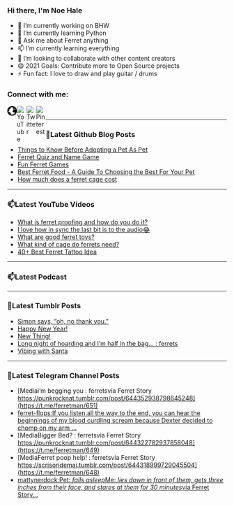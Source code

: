 ### Hi there, I'm Noe Hale

- 🔭 I’m currently working on BHW
- 🌱 I’m currently learning Python
- 💬 Ask me about Ferret anything
- 📫 I’m currently learning everything
- 🔭 I’m looking to collaborate with other content creators
- 😄 2021 Goals: Contribute more to Open Source projects
- ⚡ Fun fact: I love to draw and play guitar / drums

### Connect with me:

[<img align="left" alt="ferretvoice.com" width="22px" src="https://raw.githubusercontent.com/iconic/open-iconic/master/svg/globe.svg" />](https://ferretvoice.com)
[<img align="left" alt="YouTube" width="22px" src="https://cdn.jsdelivr.net/npm/simple-icons@v3/icons/youtube.svg" />](https://www.youtube.com/channel/UCk665XTfaMLVwFVWUmgnDiw)
[<img align="left" alt="Twitter" width="22px" src="https://cdn.jsdelivr.net/npm/simple-icons@v3/icons/twitter.svg" />](https://twitter.com/voiceferret)
[<img align="left" alt="Pinterest" width="22px" src="https://cdn.jsdelivr.net/npm/simple-icons@v3/icons/pinterest.svg" />](https://www.pinterest.com/voiceferret/)

<br />

---
### 🔭Latest Github Blog Posts
<!-- GITHUB:START -->
- [Things to Know Before Adopting a Pet As Pet](http://noehale.github.io/things-to-know-before-adopting-a-pet-as-pet/)
- [Ferret Quiz and Name Game](http://noehale.github.io/ferret-quiz/)
- [Fun Ferret Games](http://noehale.github.io/fun-ferret-games/)
- [Best Ferret Food - A Guide To Choosing the Best For Your Pet](http://noehale.github.io/best-ferret-food/)
- [How much does a ferret cage cost](http://noehale.github.io/how-much-does-a-ferret-cage-cost/)
<!-- GITHUB:END -->
---
### 📫Latest YouTube Videos

<!-- YOUTUBE:START -->
- [What is ferret proofing and how do you do it?](https://www.youtube.com/watch?v=81Syh_DJBQQ)
- [I love how in sync the last bit is to the audio😂](https://www.youtube.com/watch?v=WHBeGHwSlGY)
- [What are good ferret toys?](https://www.youtube.com/watch?v=tPxRilBzc0s)
- [What kind of cage do ferrets need?](https://www.youtube.com/watch?v=xzz6hC3sR5A)
- [40+ Best Ferret Tattoo Idea](https://www.youtube.com/watch?v=KIKqduR6Xcs)
<!-- YOUTUBE:END -->

---
### 📫Latest Podcast

<!-- PODCAST:START -->
<!-- PODCAST:END -->
---
### 📝Latest Tumblr Posts

<!-- TUMBLR:START -->
- [Simon says, “oh, no thank you.”](https://come-forth-into-the-light.tumblr.com/post/644383138259369984)
- [Happy New Year!](https://come-forth-into-the-light.tumblr.com/post/644360475987099648)
- [New Thing!](https://come-forth-into-the-light.tumblr.com/post/644315246089125888)
- [Long night of hoarding and I’m half in the bag… : ferrets](https://come-forth-into-the-light.tumblr.com/post/644292554336223232)
- [Vibing with Santa](https://come-forth-into-the-light.tumblr.com/post/644269882349912064)
<!-- TUMBLR:END -->
---
### 📝Latest Telegram Channel Posts

<!-- TELEGRAM:START -->
- [Mediai’m begging you : ferretsvia Ferret Story https://punkrocknat.tumblr.com/post/644352938798645248](https://t.me/ferretman/651)
- [ferret-flops:If you listen all the way to the end, you can hear the beginnings of my blood curdling scream because Dexter decided to chomp on my arm ...](https://t.me/ferretman/650)
- [MediaBigger Bed? : ferretsvia Ferret Story https://punkrocknat.tumblr.com/post/644322782937858048](https://t.me/ferretman/649)
- [MediaFerret poop help! : ferretsvia Ferret Story https://scrisoridemai.tumblr.com/post/644318999729045504](https://t.me/ferretman/648)
- [mattynerdock:Pet: *falls asleep*Me: *lies down in front of them, gets three inches from their face, and stares at them for 30 minutes*via Ferret Story...](https://t.me/ferretman/647)
<!-- TELEGRAM:END -->
